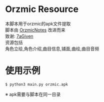 # Orzmic Resource
本脚本用于orzmic的apk文件提取<br>
脚本由 [OrzmicNotes](https://github.com/7aGiven/OrzmicNotes) 改进而来<br>
致谢: [7aGiven](https://github.com/7aGiven) <br>
资源包括<br>
角色立绘,角色介绍,曲目信息,铺面,曲绘,曲目音频<br>

# 使用示例
<pre><code>$ python3 main.py orzmic.apk</code></pre>
※ apk需要与脚本在同一目录
